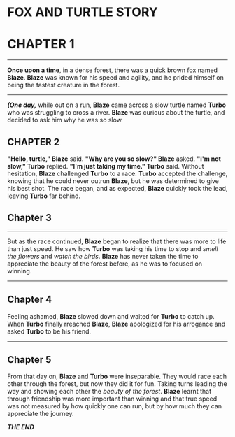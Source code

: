 # FOX AND TURTLE STORY
# CHAPTER 1
___
**Once upon a time**, in a dense forest, there was a quick brown fox named **Blaze**. **Blaze** was known for his speed and agility, and he prided himself on being the fastest creature in the forest.
___
***(One day,*** while out on a run, **Blaze** came across a slow turtle named **Turbo** who was struggling to cross a river. **Blaze** was curious about the turtle, and decided to ask him why he was so slow.

## CHAPTER 2

**"Hello, turtle," Blaze** said. **"Why are you so slow?" Blaze** asked. **"I'm not slow," Turbo** replied. **"I'm just taking my time." Turbo** said. Without hesitation, **Blaze** challenged **Turbo** to a race. **Turbo** accepted the challenge, knowing that he could never outrun **Blaze**, but he was determined to give his best shot. The race began, and as expected, **Blaze** quickly took the lead, leaving **Turbo** far behind.
## Chapter 3

___

But as the race continued, **Blaze** began to realize that there was more to life than just speed. He saw how **Turbo** was taking his time to stop and _smell the flowers_ and _watch the birds_. **Blaze** has never taken the time to appreciate the beauty of the forest before, as he was to focused on winning.

___


## Chapter 4

Feeling ashamed, **Blaze** slowed down and waited for **Turbo** to catch up. When **Turbo** finally rreached **Blaze**, **Blaze** apologized for his arrogance and asked **Turbo** to be his friend.
___

## Chapter 5

From that day on, **Blaze** and **Turbo** were inseparable. They would race each other through the forest, but now they did it for fun. Taking turns leading the way and showing each other the _beauty of the forest_. **Blaze** learnt that through friendship was more important than winning and that true speed was not measured by how quickly one can run, but by how much they can appreciate the journey.


**_THE END_**
